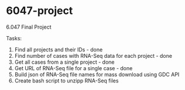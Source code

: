 # 6047-project
6.047 Final Project

Tasks:

1. Find all projects and their IDs - done
2. Find number of cases with RNA-Seq data for each project - done
3. Get all cases from a single project - done
4. Get URL of RNA-Seq file for a single case - done
5. Build json of RNA-Seq file names for mass download using GDC API 
6. Create bash script to unzipp RNA-Seq files
